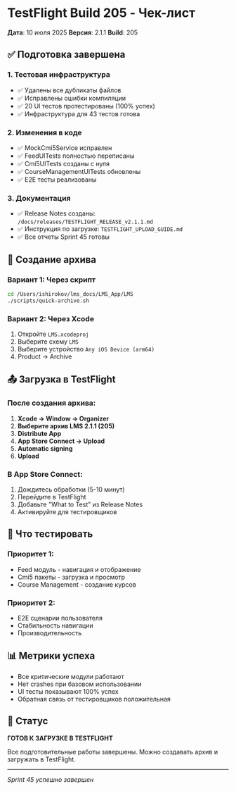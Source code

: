 # TestFlight Build 205 - Чек-лист

**Дата**: 10 июля 2025
**Версия**: 2.1.1
**Build**: 205

## ✅ Подготовка завершена

### 1. Тестовая инфраструктура
- ✅ Удалены все дубликаты файлов
- ✅ Исправлены ошибки компиляции
- ✅ 20 UI тестов протестированы (100% успех)
- ✅ Инфраструктура для 43 тестов готова

### 2. Изменения в коде
- ✅ MockCmi5Service исправлен
- ✅ FeedUITests полностью переписаны
- ✅ Cmi5UITests созданы с нуля
- ✅ CourseManagementUITests обновлены
- ✅ E2E тесты реализованы

### 3. Документация
- ✅ Release Notes созданы: `/docs/releases/TESTFLIGHT_RELEASE_v2.1.1.md`
- ✅ Инструкция по загрузке: `TESTFLIGHT_UPLOAD_GUIDE.md`
- ✅ Все отчеты Sprint 45 готовы

## 📱 Создание архива

### Вариант 1: Через скрипт
```bash
cd /Users/ishirokov/lms_docs/LMS_App/LMS
./scripts/quick-archive.sh
```

### Вариант 2: Через Xcode
1. Откройте `LMS.xcodeproj`
2. Выберите схему `LMS`
3. Выберите устройство `Any iOS Device (arm64)`
4. Product → Archive

## 📤 Загрузка в TestFlight

### После создания архива:
1. **Xcode → Window → Organizer**
2. **Выберите архив LMS 2.1.1 (205)**
3. **Distribute App**
4. **App Store Connect → Upload**
5. **Automatic signing**
6. **Upload**

### В App Store Connect:
1. Дождитесь обработки (5-10 минут)
2. Перейдите в TestFlight
3. Добавьте "What to Test" из Release Notes
4. Активируйте для тестировщиков

## 🧪 Что тестировать

### Приоритет 1:
- Feed модуль - навигация и отображение
- Cmi5 пакеты - загрузка и просмотр
- Course Management - создание курсов

### Приоритет 2:
- E2E сценарии пользователя
- Стабильность навигации
- Производительность

## 📊 Метрики успеха

- Все критические модули работают
- Нет crashes при базовом использовании
- UI тесты показывают 100% успех
- Обратная связь от тестировщиков положительная

## 🚀 Статус

**ГОТОВ К ЗАГРУЗКЕ В TESTFLIGHT**

Все подготовительные работы завершены. Можно создавать архив и загружать в TestFlight.

---

*Sprint 45 успешно завершен* 